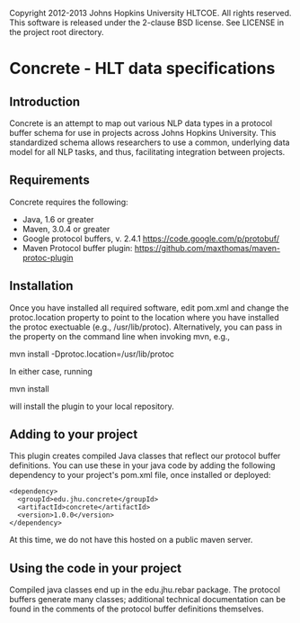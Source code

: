 Copyright 2012-2013 Johns Hopkins University HLTCOE. All rights reserved.
This software is released under the 2-clause BSD license.
See LICENSE in the project root directory.

Concrete - HLT data specifications
==================================

Introduction
------------

Concrete is an attempt to map out various NLP data types in a 
protocol buffer schema for use in projects across Johns Hopkins University. 
This standardized schema allows researchers to use a common, underlying data
model for all NLP tasks, and thus, facilitating integration between projects.

Requirements
------------

Concrete requires the following:
* Java, 1.6 or greater
* Maven, 3.0.4 or greater
* Google protocol buffers, v. 2.4.1
  https://code.google.com/p/protobuf/
* Maven Protocol buffer plugin: 
  https://github.com/maxthomas/maven-protoc-plugin

Installation
------------

Once you have installed all required software, edit pom.xml and change the
protoc.location property to point to the location where you have installed
the protoc exectuable (e.g., /usr/lib/protoc). Alternatively, you can pass
in the property on the command line when invoking mvn, e.g., 

mvn install -Dprotoc.location=/usr/lib/protoc

In either case, running 

mvn install

will install the plugin to your local repository.

Adding to your project
----------------------

This plugin creates compiled Java classes that reflect our protocol buffer
definitions. You can use these in your java code by adding the following
dependency to your project's pom.xml file, once installed or deployed:

    <dependency>
      <groupId>edu.jhu.concrete</groupId>
      <artifactId>concrete</artifactId>
      <version>1.0.0</version>
    </dependency>

At this time, we do not have this hosted on a public maven server. 

Using the code in your project
------------------------------

Compiled java classes end up in the edu.jhu.rebar package. The protocol
buffers generate many classes; additional technical documentation can be found
in the comments of the protocol buffer definitions themselves.
